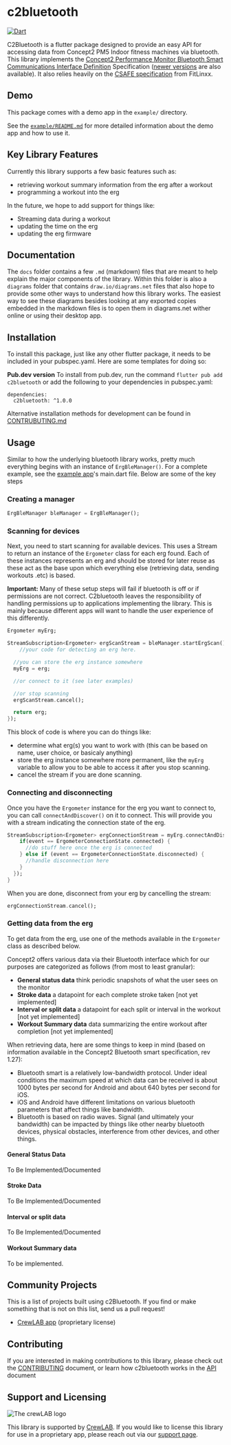 # c2bluetooth

[![Dart](https://github.com/CrewLAB/c2bluetooth/actions/workflows/dart.yml/badge.svg)](https://github.com/CrewLAB/c2bluetooth/actions/workflows/dart.yml)

C2Bluetooth is a flutter package designed to provide an easy API for accessing data from Concept2 PM5 Indoor fitness machines via bluetooth. This library implements the [Concept2 Performance Monitor Bluetooth Smart Communications Interface Definition](https://www.concept2.com/files/pdf/us/monitors/PM5_BluetoothSmartInterfaceDefinition.pdf) Specification ([newer versions](https://www.c2forum.com/viewtopic.php?f=15&t=193697#p527068) are also available). It also relies heavily on the [CSAFE specification](https://web.archive.org/web/20060718175014/http://www.fitlinxx.com/csafe/specification.htm) from FitLinxx.

## Demo
This package comes with a demo app in the `example/` directory.

See the [`example/README.md`](example/README.md) for more detailed information about the demo app and how to use it. 

## Key Library Features

Currently this library supports a few basic features such as:
- retrieving workout summary information from the erg after a workout
- programming a workout into the erg

In the future, we hope to add support for things like:
- Streaming data during a workout
- updating the time on the erg
- updating the erg firmware


## Documentation
The `docs` folder contains a few `.md` (markdown) files that are meant to help explain the major components of the library. Within this folder is also a `diagrams` folder that contains `draw.io/diagrams.net` files that also hope to provide some other ways to understand how this library works. The easiest way to see these diagrams besides looking at any exported copies embedded in the markdown files is to open them in diagrams.net wither online or using their desktop app.  

## Installation

To install this package, just like any other flutter package, it needs to be included in your pubspec.yaml. Here are some templates for doing so:

**Pub.dev version**
To install from pub.dev, run the command `flutter pub add c2bluetooth` or add the following to your dependencies in pubspec.yaml:
```
dependencies:
  c2bluetooth: ^1.0.0
```

Alternative installation methods for development can be found in [CONTRUBUTING.md](CONTRIBUTING.md)

## Usage
Similar to how the underlying bluetooth library works, pretty much everything begins with an instance of `ErgBleManager()`. For a complete example, see the [example app](example/)'s main.dart file. Below are some of the key steps

### Creating a manager

```dart
ErgBleManager bleManager = ErgBleManager();
```
### Scanning for devices
Next, you need to start scanning for available devices. This uses a Stream to return an instance of the `Ergometer` class for each erg found. Each of these instances represents an erg and should be stored for later reuse as these act as the base upon which everything else (retrieving data, sending workouts .etc) is based.

**Important:** Many of these setup steps will fail if bluetooth is off or if permissions are not correct. C2bluetooth leaves the responsibility of handling permissions up to applications implementing the library. This is mainly because different apps will want to handle the user experience of this differently.

```dart
Ergometer myErg;

StreamSubscription<Ergometer> ergScanStream = bleManager.startErgScan().listen((erg) {
	//your code for detecting an erg here.

  //you can store the erg instance somewhere
  myErg = erg;

  //or connect to it (see later examples)

  //or stop scanning
  ergScanStream.cancel();

  return erg;
});
```
This block of code is where you can do things like:
 - determine what erg(s) you want to work with (this can be based on name, user choice, or basicaly anything)
 - store the erg instance somewhere more permanent, like the `myErg` variable to allow you to be able to access it after you stop scanning.
 - cancel the stream if you are done scanning.


### Connecting and disconnecting
Once you have the `Ergometer` instance for the erg you want to connect to, you can call `connectAndDiscover()` on it to connect. This will provide you with a stream indicating the connection state of the erg.

```dart
StreamSubscription<Ergometer> ergConnectionStream = myErg.connectAndDiscover().listen((event) {
    if(event == ErgometerConnectionState.connected) {
      //do stuff here once the erg is connected
    } else if (event == ErgometerConnectionState.disconnected) {
      //handle disconnection here
    }
  });
}
```

When you are done, disconnect from your erg by cancelling the stream:
```dart
ergConnectionStream.cancel();
```

### Getting data from the erg
To get data from the erg, use one of the methods available in the `Ergometer` class as described below.

Concept2 offers various data via their Bluetooth interface which for our purposes are categorized as follows (from most to least granular):
- **General status data** think periodic snapshots of what the user sees on the monitor
- **Stroke data** a datapoint for each complete stroke taken [not yet implemented]
- **Interval or split data** a datapoint for each split or interval in the workout [not yet implemented]
- **Workout Summary data** data summarizing the entire workout after completion [not yet implemented]

When retrieving data, here are some things to keep in mind (based on information available in the Concept2 Bluetooth smart specification, rev 1.27):
- Bluetooth smart is a relatively low-bandwidth protocol. Under ideal conditions the maximum speed at which data can be received is about 1000 bytes per second for Android and about 640 bytes per second for iOS.
- iOS and Android have different limitations on various bluetooth parameters that affect things like bandwidth.
- Bluetooth is based on radio waves. Signal (and ultimately your bandwidth) can be impacted by things like other nearby bluetooth devices, physical obstacles, interference from other devices, and other things. 

#### General Status Data
To Be Implemented/Documented
#### Stroke Data
To Be Implemented/Documented
#### Interval or split data
To Be Implemented/Documented
#### Workout Summary data

To be implemented.




## Community Projects
This is a list of projects built using c2Bluetooth. If you find or make something that is not on this list, send us a pull request!

- [CrewLAB app](https://www.crewlab.io/) (proprietary license)

## Contributing
If you are interested in making contributions to this library, please check out the [CONTRIBUTING](CONTRIBUTING.md) document, or learn how c2bluetooth works in the [API](docs/API.md) document

## Support and Licensing

![The crewLAB logo](docs/images/crewlablogo.png)

This library is supported by [CrewLAB](https://www.crewlab.io/). If you would like to license this library for use in a proprietary app, please reach out via our [support page](https://www.crewlab.io/support).

